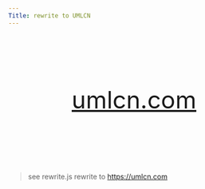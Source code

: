 ```yaml
---
Title: rewrite to UMLCN
---
```


<br/>
<br/>
<br/>
<br/>
<br/>
<br/>

<center>
<font size="200"><a href='https://umlcn.com'>umlcn.com</a></font>
</center>

<br/>
<br/>
<br/>
<br/>
<br/>
<br/>

> see rewrite.js rewrite to https://umlcn.com
